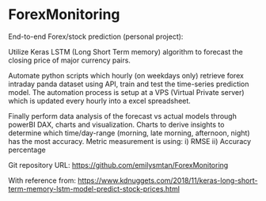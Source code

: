 # ForexMonitoring

End-to-end Forex/stock prediction (personal project): 

Utilize Keras LSTM (Long Short Term memory) algorithm to forecast the closing price of major currency pairs.

Automate python scripts which hourly (on weekdays only) retrieve forex intraday panda dataset using API, train and test the time-series prediction model. 
The automation process is setup at a VPS (Virtual Private server) which is updated every hourly into a excel spreadsheet.

Finally perform data analysis of the forecast vs actual models through powerBI DAX, charts and visualization. 
Charts to derive insights to determine which time/day-range (morning, late morning, afternoon, night) has the most accuracy. 
Metric measurement is using:
i) RMSE
ii) Accuracy percentage

Git repository URL: https://github.com/emilysmtan/ForexMonitoring

With reference from: 
https://www.kdnuggets.com/2018/11/keras-long-short-term-memory-lstm-model-predict-stock-prices.html

